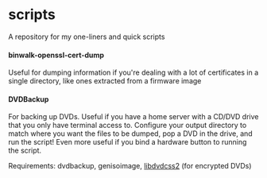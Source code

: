 # scripts
A repository for my one-liners and quick scripts

#### binwalk-openssl-cert-dump
Useful for dumping information if you're dealing with a lot of certificates in a single directory, like ones extracted from a firmware image

#### DVDBackup
For backing up DVDs. Useful if you have a home server with a CD/DVD drive that you only have terminal access to. Configure your output directory to match where you want the files to be dumped, pop a DVD in the drive, and run the script! Even more useful if you bind a hardware button to running the script.

Requirements: dvdbackup, genisoimage, [libdvdcss2](https://libre-software.net/dvd-support-on-ubuntu-linux-mint/) (for encrypted DVDs)
